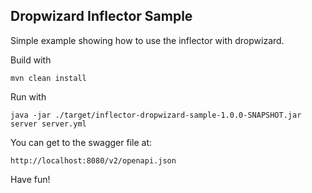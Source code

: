 ## Dropwizard Inflector Sample

Simple example showing how to use the inflector with dropwizard. 

Build with 

```
mvn clean install 
```

Run with 

```
java -jar ./target/inflector-dropwizard-sample-1.0.0-SNAPSHOT.jar server server.yml
```

You can get to the swagger file at:

```
http://localhost:8080/v2/openapi.json
```

Have fun!
